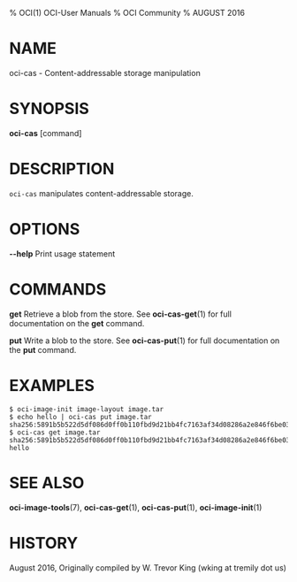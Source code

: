 % OCI(1) OCI-User Manuals
% OCI Community
% AUGUST 2016
# NAME

oci-cas \- Content-addressable storage manipulation

# SYNOPSIS

**oci-cas** [command]

# DESCRIPTION

`oci-cas` manipulates content-addressable storage.

# OPTIONS

**--help**
  Print usage statement

# COMMANDS

**get**
  Retrieve a blob from the store.
  See **oci-cas-get**(1) for full documentation on the **get** command.

**put**
  Write a blob to the store.
  See **oci-cas-put**(1) for full documentation on the **put** command.

# EXAMPLES

```
$ oci-image-init image-layout image.tar
$ echo hello | oci-cas put image.tar
sha256:5891b5b522d5df086d0ff0b110fbd9d21bb4fc7163af34d08286a2e846f6be03
$ oci-cas get image.tar sha256:5891b5b522d5df086d0ff0b110fbd9d21bb4fc7163af34d08286a2e846f6be03
hello
```

# SEE ALSO

**oci-image-tools**(7), **oci-cas-get**(1), **oci-cas-put**(1), **oci-image-init**(1)

# HISTORY

August 2016, Originally compiled by W. Trevor King (wking at tremily dot us)
